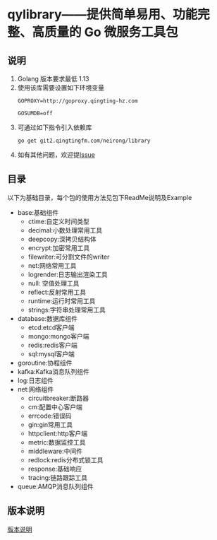 # qylibrary——提供简单易用、功能完整、高质量的 Go 微服务工具包


## 说明

1. Golang 版本要求最低 1.13
2. 使用该库需要设置如下环境变量
   ```
   GOPROXY=http://goproxy.qingting-hz.com
   
   GOSUMDB=off
   ```
3. 可通过如下指令引入依赖库
   ```
   go get git2.qingtingfm.com/neirong/library
   ```
4. 如有其他问题，欢迎提[Issue](https://git2.qingtingfm.com/neirong/library/issues/new)

## 目录

以下为基础目录，每个包的使用方法见包下ReadMe说明及Example

- base:基础组件
    - ctime:自定义时间类型
    - decimal:小数处理常用工具
    - deepcopy:深拷贝结构体
    - encrypt:加密常用工具
    - filewriter:可分割文件的writer
    - net:网络常用工具
    - logrender:日志输出渲染工具
    - null: 空值处理工具
    - reflect:反射常用工具
    - runtime:运行时常用工具
    - strings:字符串处理常用工具
- database:数据库组件
    - etcd:etcd客户端
    - mongo:mongo客户端
    - redis:redis客户端
    - sql:mysql客户端
- goroutine:协程组件
- kafka:Kafka消息队列组件
- log:日志组件
- net:网络组件
    - circuitbreaker:断路器
    - cm:配置中心客户端
    - errcode:错误码
    - gin:gin常用工具
    - httpclient:http客户端
    - metric:数据监控工具
    - middleware:中间件
    - redlock:redis分布式锁工具
    - response:基础响应
    - tracing:链路跟踪工具
- queue:AMQP消息队列组件

## 版本说明

[版本说明](https://git2.qingtingfm.com/neirong/library/releases)